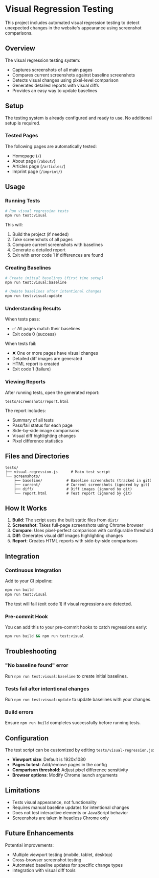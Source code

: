 # Visual Regression Testing

This project includes automated visual regression testing to detect unexpected changes in the website's appearance using screenshot comparisons.

## Overview

The visual regression testing system:
- Captures screenshots of all main pages
- Compares current screenshots against baseline screenshots
- Detects visual changes using pixel-level comparison
- Generates detailed reports with visual diffs
- Provides an easy way to update baselines

## Setup

The testing system is already configured and ready to use. No additional setup is required.

### Tested Pages

The following pages are automatically tested:
- Homepage (`/`)
- About page (`/about/`)
- Articles page (`/articles/`)
- Imprint page (`/imprint/`)

## Usage

### Running Tests

```bash
# Run visual regression tests
npm run test:visual
```

This will:
1. Build the project (if needed)
2. Take screenshots of all pages
3. Compare current screenshots with baselines
4. Generate a detailed report
5. Exit with error code 1 if differences are found

### Creating Baselines

```bash
# Create initial baselines (first time setup)
npm run test:visual:baseline

# Update baselines after intentional changes
npm run test:visual:update
```

### Understanding Results

When tests pass:
- ✅ All pages match their baselines
- Exit code 0 (success)

When tests fail:
- ❌ One or more pages have visual changes
- Detailed diff images are generated
- HTML report is created
- Exit code 1 (failure)

### Viewing Reports

After running tests, open the generated report:
```
tests/screenshots/report.html
```

The report includes:
- Summary of all tests
- Pass/fail status for each page
- Side-by-side image comparisons
- Visual diff highlighting changes
- Pixel difference statistics

## Files and Directories

```
tests/
├── visual-regression.js      # Main test script
└── screenshots/
    ├── baseline/           # Baseline screenshots (tracked in git)
    ├── current/            # Current screenshots (ignored by git)
    ├── diff/               # Diff images (ignored by git)
    └── report.html         # Test report (ignored by git)
```

## How It Works

1. **Build**: The script uses the built static files from `dist/`
2. **Screenshot**: Takes full-page screenshots using Chrome browser
3. **Compare**: Uses pixel-perfect comparison with configurable threshold
4. **Diff**: Generates visual diff images highlighting changes
5. **Report**: Creates HTML reports with side-by-side comparisons

## Integration

### Continuous Integration

Add to your CI pipeline:
```bash
npm run build
npm run test:visual
```

The test will fail (exit code 1) if visual regressions are detected.

### Pre-commit Hook

You can add this to your pre-commit hooks to catch regressions early:
```bash
npm run build && npm run test:visual
```

## Troubleshooting

### "No baseline found" error
Run `npm run test:visual:baseline` to create initial baselines.

### Tests fail after intentional changes
Run `npm run test:visual:update` to update baselines with your changes.

### Build errors
Ensure `npm run build` completes successfully before running tests.

## Configuration

The test script can be customized by editing `tests/visual-regression.js`:

- **Viewport size**: Default is 1920x1080
- **Pages to test**: Add/remove pages in the config
- **Comparison threshold**: Adjust pixel difference sensitivity
- **Browser options**: Modify Chrome launch arguments

## Limitations

- Tests visual appearance, not functionality
- Requires manual baseline updates for intentional changes
- Does not test interactive elements or JavaScript behavior
- Screenshots are taken in headless Chrome only

## Future Enhancements

Potential improvements:
- Multiple viewport testing (mobile, tablet, desktop)
- Cross-browser screenshot testing
- Automated baseline updates for specific change types
- Integration with visual diff tools